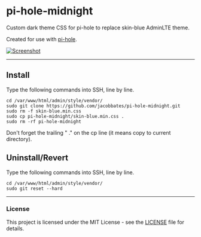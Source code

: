 # pi-hole-midnight
Custom dark theme CSS for pi-hole to replace skin-blue AdminLTE theme.

Created for use with [pi-hole](https://github.com/pi-hole/pi-hole).

[![Screenshot](https://i.imgur.com/mIKHdxO.png)](https://i.imgur.com/mIKHdxO.png)

---

## Install
Type the following commands into SSH, line by line.

```
cd /var/www/html/admin/style/vendor/
sudo git clone https://github.com/jacobbates/pi-hole-midnight.git
sudo rm -f skin-blue.min.css
sudo cp pi-hole-midnight/skin-blue.min.css .
sudo rm -rf pi-hole-midnight
```
Don't forget the trailing " ." on the cp line (it means copy to current directory).

## Uninstall/Revert
Type the following commands into SSH, line by line.

```
cd /var/www/html/admin/style/vendor/
sudo git reset --hard
```

---

### License
This project is licensed under the MIT License - see the [LICENSE](LICENSE) file for details.
